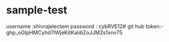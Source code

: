 # sample-test
username :shivrajelectem
password : cybRVE12#
git hub token:-   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